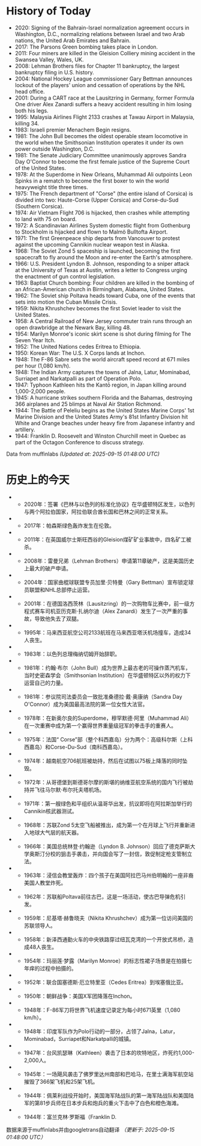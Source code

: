 # History of Today 

- 2020: Signing of the Bahrain-Israel normalization agreement occurs in Washington, D.C., normalizing relations between Israel and two Arab nations, the United Arab Emirates and Bahrain.
- 2017: The Parsons Green bombing takes place in London.
- 2011: Four miners are killed in the Gleision Colliery mining accident in the Swansea Valley, Wales, UK.
- 2008: Lehman Brothers files for Chapter 11 bankruptcy, the largest bankruptcy filing in U.S. history.
- 2004: National Hockey League commissioner Gary Bettman announces lockout of the players' union and cessation of operations by the NHL head office.
- 2001: During a CART race at the Lausitzring in Germany, former Formula One driver Alex Zanardi suffers a heavy accident resulting in him losing both his legs.
- 1995: Malaysia Airlines Flight 2133 crashes at Tawau Airport in Malaysia, killing 34.
- 1983: Israeli premier Menachem Begin resigns.
- 1981: The John Bull becomes the oldest operable steam locomotive in the world when the Smithsonian Institution operates it under its own power outside Washington, D.C.
- 1981: The Senate Judiciary Committee unanimously approves Sandra Day O'Connor to become the first female justice of the Supreme Court of the United States.
- 1978: At the Superdome in New Orleans, Muhammad Ali outpoints Leon Spinks in a rematch to become the first boxer to win the world heavyweight title three times.
- 1975: The French department of "Corse" (the entire island of Corsica) is divided into two: Haute-Corse (Upper Corsica) and Corse-du-Sud (Southern Corsica).
- 1974: Air Vietnam Flight 706 is hijacked, then crashes while attempting to land with 75 on board.
- 1972: A Scandinavian Airlines System domestic flight from Gothenburg to Stockholm is hijacked and flown to Malmö Bulltofta Airport.
- 1971: The first Greenpeace ship departs from Vancouver to protest against the upcoming Cannikin nuclear weapon test in Alaska.
- 1968: The Soviet Zond 5 spaceship is launched, becoming the first spacecraft to fly around the Moon and re-enter the Earth's atmosphere.
- 1966: U.S. President Lyndon B. Johnson, responding to a sniper attack at the University of Texas at Austin, writes a letter to Congress urging the enactment of gun control legislation.
- 1963: Baptist Church bombing: Four children are killed in the bombing of an African-American church in Birmingham, Alabama, United States.
- 1962: The Soviet ship Poltava heads toward Cuba, one of the events that sets into motion the Cuban Missile Crisis.
- 1959: Nikita Khrushchev becomes the first Soviet leader to visit the United States.
- 1958: A Central Railroad of New Jersey commuter train runs through an open drawbridge at the Newark Bay, killing 48.
- 1954: Marilyn Monroe's iconic skirt scene is shot during filming for The Seven Year Itch.
- 1952: The United Nations cedes Eritrea to Ethiopia.
- 1950: Korean War: The U.S. X Corps lands at Inchon.
- 1948: The F-86 Sabre sets the world aircraft speed record at 671 miles per hour (1,080 km/h).
- 1948: The Indian Army captures the towns of Jalna, Latur, Mominabad, Surriapet and Narkatpalli as part of Operation Polo.
- 1947: Typhoon Kathleen hits the Kantō region, in Japan killing around 1,000-2,000 people.
- 1945: A hurricane strikes southern Florida and the Bahamas, destroying 366 airplanes and 25 blimps at Naval Air Station Richmond.
- 1944: The Battle of Peleliu begins as the United States Marine Corps' 1st Marine Division and the United States Army's 81st Infantry Division hit White and Orange beaches under heavy fire from Japanese infantry and artillery.
- 1944: Franklin D. Roosevelt and Winston Churchill meet in Quebec as part of the Octagon Conference to discuss strategy.

Data from muffinlabs
*(Updated at: 2025-09-15 01:48:00 UTC)*

# 历史上的今天 

- -  2020年：签署《巴林与以色列的标准化协议》在华盛顿特区发生，以色列与两个阿拉伯国家，阿拉伯联合酋长国和巴林之间的正常关系。
- -  2017年：帕森斯绿色轰炸发生在伦敦。
- -  2011年：在英国威尔士斯旺西谷的Gleision煤矿矿业事故中，四名矿工被杀。
- -  2008年：雷曼兄弟（Lehman Brothers）申请第11章破产，这是美国历史上最大的破产申请。
- -  2004年：国家曲棍球联盟专员加里·贝特曼（Gary Bettman）宣布锁定球员联盟和NHL总部停止运营。
- -  2001年：在德国洛西茨林（Lausitzring）的一次购物车比赛中，前一级方程式赛车司机亚历克斯·扎纳尔迪（Alex Zanardi）发生了一次严重的事故，导致他失去了双腿。
- -  1995年：马来西亚航空公司2133航班在马来西亚塔沃机场撞车，造成34人丧生。
- -  1983年：以色列总理梅纳切姆开始辞职。
- -  1981年：约翰·布尔（John Bull）成为世界上最古老的可操作蒸汽机车，当时史密森学会（Smithsonian Institution）在华盛顿特区以外的权力下运营自己的力量。
- -  1981年：参议院司法委员会一致批准桑德拉·戴·奥康纳（Sandra Day O'Connor）成为美国最高法院的第一位女性大法官。
- -  1978年：在新奥尔良的Superdome，穆罕默德·阿里（Muhammad Ali）在一次重赛中成为第一个赢得世界重量级冠军的拳击手的重赛人。
- -  1975年：法国“ Corse”部（整个科西嘉岛）分为两个：高级科尔斯（上科西嘉岛）和Corse-Du-Sud（南科西嘉岛）。
- -  1974年：越南航空706航班被劫持，然后在试图以75板上降落的同时坠毁。
- -  1972年：从哥德堡到斯德哥尔摩的斯堪的纳维亚航空系统的国内飞行被劫持并飞往马尔默·布尔托夫塔机场。
- -  1971年：第一艘绿色和平组织从温哥华出发，抗议即将在阿拉斯加举行的Cannikin核武器测试。
- -  1968年：苏联Zond 5太空飞船被推出，成为第一个在月球上飞行并重新进入地球大气层的航天器。
- -  1966年：美国总统林登·约翰逊（Lyndon B. Johnson）回应了德克萨斯大学奥斯汀分校的狙击手袭击，并向国会写了一封信，敦促制定枪支管制立法。
- -  1963年：浸信会教堂轰炸：四个孩子在美国阿拉巴马州伯明翰的一座非裔美国人教堂炸死。
- -  1962年：苏联船Poltava前往古巴，这是一场活动，使古巴导弹危机引发。
- -  1959年：尼基塔·赫鲁晓夫（Nikita Khrushchev）成为第一位访问美国的苏联领导人。
- -  1958年：新泽西通勤火车的中央铁路穿过纽瓦克湾的一个开放式吊桥，造成48人丧生。
- -  1954年：玛丽莲·梦露（Marilyn Monroe）的标志性裙子场景是在拍摄七年痒的过程中拍摄的。
- -  1952年：联合国塞德斯·厄立特里亚（Cedes Eritrea）到埃塞俄比亚。
- -  1950年：朝鲜战争：美国X军团降落在Inchon。
- -  1948年：F-86军刀将世界飞机速度记录定为每小时671英里（1,080 km/h）。
- -  1948年：印度军队作为Polo行动的一部分，占领了Jalna，Latur，Mominabad，Surriape​​t和Narkatpalli的城镇。
- -  1947年：台风凯瑟琳（Kathleen）袭击了日本的坎特地区，炸死约1,000-2,000人。
- -  1945年：一场飓风袭击了佛罗里达州南部和巴哈马，在里士满海军航空站摧毁了366架飞机和25架飞机。
- -  1944年：佩莱利战役开始时，美国海军陆战队的第一海军陆战队和美国陆军的第81步兵师在日本步兵和炮兵的重火下击中了白色和橙色海滩。
- -  1944年：富兰克林·罗斯福（Franklin D.

数据来源于muffinlabs并由googletrans自动翻译
*（更新于: 2025-09-15 01:48:00 UTC）*